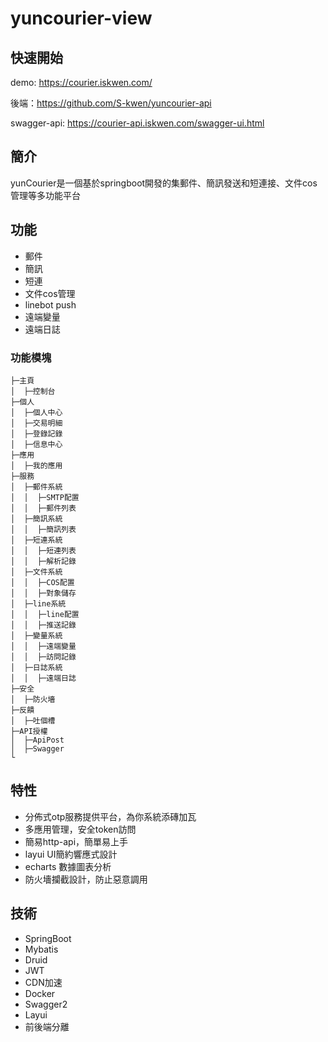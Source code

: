 # yuncourier-view
## 快速開始
demo: https://courier.iskwen.com/

後端：https://github.com/S-kwen/yuncourier-api

swagger-api: https://courier-api.iskwen.com/swagger-ui.html

## 簡介
yunCourier是一個基於springboot開發的集郵件、簡訊發送和短連接、文件cos管理等多功能平台
## 功能
* 郵件
* 簡訊
* 短連
* 文件cos管理
* linebot push
* 遠端變量
* 遠端日誌

### 功能模塊
```
├─主頁
│  ├─控制台
├─個人
│  ├─個人中心
│  ├─交易明細
│  ├─登錄記錄
│  ├─信息中心
├─應用
│  ├─我的應用
├─服務
│  ├─郵件系統
│  │  ├─SMTP配置
│  │  ├─郵件列表
│  ├─簡訊系統
│  │  ├─簡訊列表
│  ├─短連系統
│  │  ├─短連列表
│  │  ├─解析記錄
│  ├─文件系統
│  │  ├─COS配置
│  │  ├─對象儲存
│  ├─line系統
│  │  ├─line配置
│  │  ├─推送記錄
│  ├─變量系統
│  │  ├─遠端變量
│  │  ├─訪問記錄
│  ├─日誌系統
│  │  ├─遠端日誌
├─安全
│  ├─防火墻
├─反饋
│  ├─吐個槽
├─API授權
│  ├─ApiPost
│  ├─Swagger
└
```
## 特性
* 分佈式otp服務提供平台，為你系統添磚加瓦
* 多應用管理，安全token訪問
* 簡易http-api，簡單易上手
* layui UI簡約響應式設計
* echarts 數據圖表分析
* 防火墻攔截設計，防止惡意調用
## 技術
* SpringBoot
* Mybatis
* Druid
* JWT
* CDN加速
* Docker
* Swagger2
* Layui
* 前後端分離



